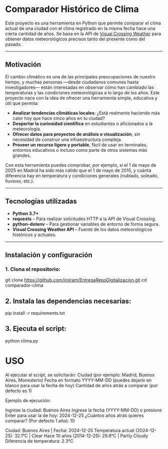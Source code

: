 # Comparador Histórico de Clima

Este proyecto es una herramienta en Python que permite comparar el clima actual de una ciudad con el clima registrado en la misma fecha hace una cierta cantidad de años. Se basa en la API de [Visual Crossing Weather](https://www.visualcrossing.com/) para obtener datos meteorológicos precisos tanto del presente como del pasado.

---

## Motivación

El cambio climático es una de las principales preocupaciones de nuestro tiempo, y muchas personas —desde ciudadanos comunes hasta investigadores— están interesadas en observar cómo han cambiado las temperaturas y las condiciones meteorológicas a lo largo de los años. Este proyecto nace con la idea de ofrecer una herramienta simple, educativa y útil que permita:

- **Analizar tendencias climáticas locales**: ¿Está realmente haciendo más calor hoy que hace cinco años en tu ciudad?
- **Despertar la curiosidad científica** en estudiantes o aficionados a la meteorología.
- **Ofrecer datos para proyectos de análisis o visualización**, sin necesidad de construir una infraestructura compleja.
- **Proveer un recurso ligero y portable**, fácil de usar en terminales, entornos educativos o incluso como parte de otros sistemas más grandes.

Con esta herramienta puedes comprobar, por ejemplo, si el 1 de mayo de 2025 en Madrid ha sido más cálido que el 1 de mayo de 2015, y cuánta diferencia hay en temperatura y condiciones generales (nublado, soleado, lluvioso, etc.).

---

## Tecnologías utilizadas

- **Python 3.7+**
- **requests** – Para realizar solicitudes HTTP a la API de Visual Crossing.
- **python-dotenv** – Para gestionar variables de entorno de forma segura.
- **Visual Crossing Weather API** – Fuente de los datos meteorológicos históricos y actuales.

---

## Instalación y configuración

### 1. Clona el repositorio:


git clone https://github.com/irolram/EntregaRepoDigitalizacion.git
cd comparador-clima

## 2. Instala las dependencias necesarias:
pip install -r requirements.txt

## 3. Ejecuta el script:

python clima.py

# USO

Al ejecutar el script, se solicitarán:
Ciudad (por ejemplo: Madrid, Buenos Aires, Monesterio)
Fecha en formato YYYY-MM-DD (puedes dejarlo en blanco para usar la fecha de hoy)
Cantidad de años atrás a comparar (por defecto es 1)

Ejemplo de ejecución:

Ingrese la ciudad: Buenos Aires
Ingrese la fecha (YYYY-MM-DD) o presione Enter para usar la de hoy: 2024-12-25
¿Cuántos años atrás quieres comparar? (Por defecto 1 año): 10

Ciudad: Buenos Aires | Fecha: 2024-12-25
Temperatura actual (2024-12-25): 32.1°C | Clear
Hace 10 años (2014-12-25): 29.8°C | Partly Cloudy
Diferencia de temperatura: 2.3°C


